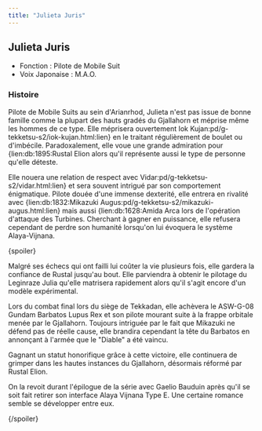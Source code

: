 ```yaml
---
title: "Julieta Juris"
---
```


Julieta Juris
-------------





* Fonction : Pilote de Mobile Suit
* Voix Japonaise : M.A.O.


### Histoire


Pilote de Mobile Suits au sein d'Arianrhod, Julieta n'est pas issue de bonne famille comme la plupart des hauts gradés du Gjallahorn et méprise même les hommes de ce type. Elle méprisera ouvertement Iok Kujan:pd/g-tekketsu-s2/iok-kujan.html:lien} en le traitant régulièrement de boulet ou d'imbécile. Paradoxalement, elle voue une grande admiration pour {lien:db:1895:Rustal Elion alors qu'il représente aussi le type de personne qu'elle déteste. 


Elle nouera une relation de respect avec Vidar:pd/g-tekketsu-s2/vidar.html:lien} et sera souvent intrigué par son comportement énigmatique. Pilote douée d'une immense dexterité, elle entrera en rivalité avec {lien:db:1832:Mikazuki Augus:pd/g-tekketsu-s2/mikazuki-augus.html:lien} mais aussi {lien:db:1628:Amida Arca lors de l'opération d'attaque des Turbines. Cherchant à gagner en puissance, elle refusera cependant de perdre son humanité lorsqu'on lui évoquera le système Alaya-Vijnana. 


{spoiler}


Malgré ses échecs qui ont failli lui coûter la vie plusieurs fois, elle gardera la confiance de Rustal jusqu'au bout. Elle parviendra à obtenir le pilotage du Leginraze Julia qu'elle matrisera rapidement alors qu'il s'agit encore d'un modèle expérimental.


Lors du combat final lors du siège de Tekkadan, elle achèvera le ASW-G-08 Gundam Barbatos Lupus Rex et son pilote mourant suite à la frappe orbitale menée par le Gjallahorn. Toujours intriguée par le fait que Mikazuki ne défend pas de réelle cause, elle brandira cependant la tête du Barbatos en annonçant à l'armée que le "Diable" a été vaincu. 


Gagnant un statut honorifique grâce à cette victoire, elle continuera de grimper dans les hautes instances du Gjallahorn, désormais réformé par Rustal Elion.


On la revoit durant l'épilogue de la série avec Gaelio Bauduin après qu'il se soit fait retirer son interface Alaya Vijnana Type E. Une certaine romance semble se développer entre eux. 


{/spoiler}


